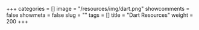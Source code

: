 +++
categories = []
image = "/resources/img/dart.png"
showcomments = false
showmeta = false
slug = ""
tags = []
title = "Dart Resources"
weight = 200
+++
